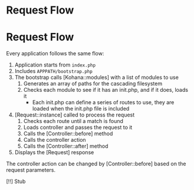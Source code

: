 # Request Flow

# Request Flow

Every application follows the same flow:

1. Application starts from `index.php`
2. Includes `APPPATH/bootstrap.php`
3. The bootstrap calls [Kohana::modules] with a list of modules to use
    1. Generates an array of paths for the cascading filesystem
    2. Checks each module to see if it has an init.php, and if it does, loads it
	    * Each init.php can define a series of routes to use, they are loaded when the init.php file is included
4. [Request::instance] called to process the request
    1. Checks each route until a match is found
    2. Loads controller and passes the request to it
    3. Calls the [Controller::before] method
    4. Calls the controller action
    5. Calls the [Controller::after] method
5. Displays the [Request] response

The controller action can be changed by [Controller::before] based on the request parameters.

[!!] Stub